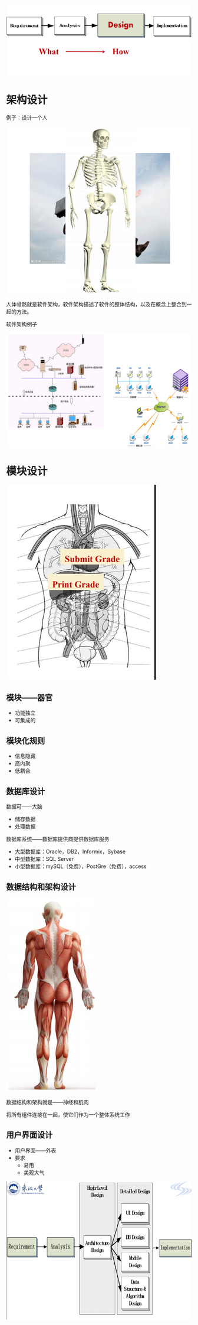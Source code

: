 ![image-20210501122813136](images/image-20210501122813136.png)

# 架构设计

例子：设计一个人

![image-20210501122828277](images/image-20210501122828277.png)

人体骨骼就是软件架构，软件架构描述了软件的整体结构，以及在概念上整合到一起的方法。

软件架构例子

![image-20210501123239198](images/image-20210501123239198.png)

# 模块设计

![image-20210501123359557](images/image-20210501123359557.png)

## 模块——器官

- 功能独立
- 可集成的

## 模块化规则

- 信息隐藏
- 高内聚
- 低耦合

## 数据库设计

数据可——大脑

- 储存数据
- 处理数据

数据库系统——数据库提供商提供数据库服务



- 大型数据库：Oracle，DB2，Informix，Sybase
- 中型数据库：SQL Server
- 小型数据库：mySQL（免费），PostGre（免费），access

## 数据结构和架构设计



![image-20210501124023046](images/image-20210501124023046.png)

数据结构和架构就是——神经和肌肉

将所有组件连接在一起，使它们作为一个整体系统工作

## 用户界面设计

- 用户界面——外表
- 要求
    - 易用
    - 美观大气 



![image-20210501124434906](images/image-20210501124434906.png)